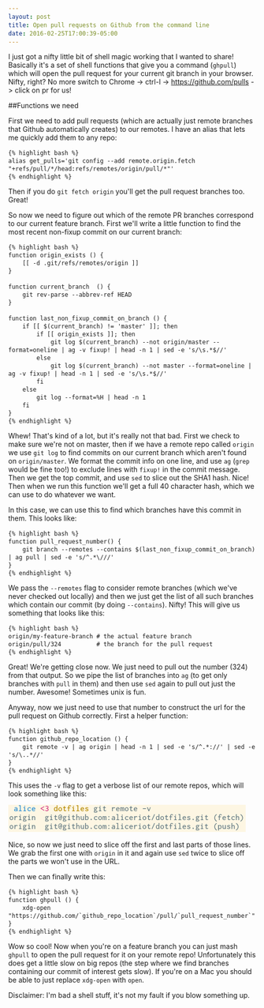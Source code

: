 ```yaml
---
layout: post
title: Open pull requests on Github from the command line
date: 2016-02-25T17:00:39-05:00
---
```


I just got a nifty little bit of shell magic working that I wanted to
share! Basically it's a set of shell functions that give you a command
(`ghpull`) which will open the pull request for your current git branch in
your browser. Nifty, right? No more switch to Chrome -> ctrl-l ->
https://github.com/pulls -> click on pr for us!

##Functions we need

First we need to add pull requests (which are actually just remote
branches that Github automatically creates) to our remotes. I have an
alias that lets me quickly add them to any repo:

    {% highlight bash %}
    alias get_pulls='git config --add remote.origin.fetch "+refs/pull/*/head:refs/remotes/origin/pull/*"'
    {% endhighlight %}

Then if you do `git fetch origin` you'll get the pull request branches
too. Great!

So now we need to figure out which of the remote PR branches correspond to
our current feature branch. First we'll write a little function to find
the most recent non-fixup commit on our current branch:

    {% highlight bash %}
    function origin_exists () {
        [[ -d .git/refs/remotes/origin ]]
    }

    function current_branch  () {
        git rev-parse --abbrev-ref HEAD
    }

    function last_non_fixup_commit_on_branch () {
        if [[ $(current_branch) != 'master' ]]; then
            if [[ origin_exists ]]; then
                git log $(current_branch) --not origin/master --format=oneline | ag -v fixup! | head -n 1 | sed -e 's/\s.*$//'
            else
                git log $(current_branch) --not master --format=oneline | ag -v fixup! | head -n 1 | sed -e 's/\s.*$//'
            fi
        else
            git log --format=%H | head -n 1
        fi
    }
    {% endhighlight %}

Whew! That's kind of a lot, but it's really not that bad. First we check
to make sure we're not on master, then if we have a remote repo called
`origin` we use `git log` to find commits on our current branch which
aren't found on `origin/master`. We format the commit info on one line,
and use `ag` (`grep` would be fine too!) to exclude lines with `fixup!` in
the commit message. Then we get the top commit, and use `sed` to slice out
the SHA1 hash. Nice! Then when we run this function we'll get a full 40
character hash, which we can use to do whatever we want.

In this case, we can use this to find which branches have this commit in
them. This looks like:

    {% highlight bash %}
    function pull_request_number() {
        git branch --remotes --contains $(last_non_fixup_commit_on_branch) | ag pull | sed -e 's/^.*\///'
    }
    {% endhighlight %}

We pass the `--remotes` flag to consider remote branches (which we've
never checked out locally) and then we just get the list of all such
branches which contain our commit (by doing `--contains`). Nifty! This
will give us something that looks like this:

    {% highlight bash %}
    origin/my-feature-branch # the actual feature branch
    origin/pull/324          # the branch for the pull request
    {% endhighlight %}

Great! We're getting close now. We just need to pull out the number (324)
from that output. So we pipe the list of branches into `ag` (to get only
branches with `pull` in them) and then use `sed` again to pull out just
the number. Awesome! Sometimes unix is fun.

Anyway, now we just need to use that number to construct the url for the
pull request on Github correctly. First a helper function:

    {% highlight bash %}
    function github_repo_location () {
        git remote -v | ag origin | head -n 1 | sed -e 's/^.*://' | sed -e 's/\..*//'
    }
    {% endhighlight %}

This uses the `-v` flag to get a verbose list of our remote repos, which
will look something like this:

![git remotes](/images/verbose_git_remote.png)

Nice, so now we just need to slice off the first and last parts of those
lines. We grab the first one with `origin` in it and again use `sed` twice
to slice off the parts we won't use in the URL.

Then we can finally write this:

    {% highlight bash %}
    function ghpull () {
        xdg-open "https://github.com/`github_repo_location`/pull/`pull_request_number`"
    }
    {% endhighlight %}

Wow so cool! Now when you're on a feature branch you can just mash
`ghpull` to open the pull request for it on your remote repo!
Unfortunately this does get a little slow on big repos (the step where we
find branches containing our commit of interest gets slow). If you're on
a Mac you should be able to just replace `xdg-open` with `open`.

Disclaimer: I'm bad a shell stuff, it's not my fault if you blow something
up.

